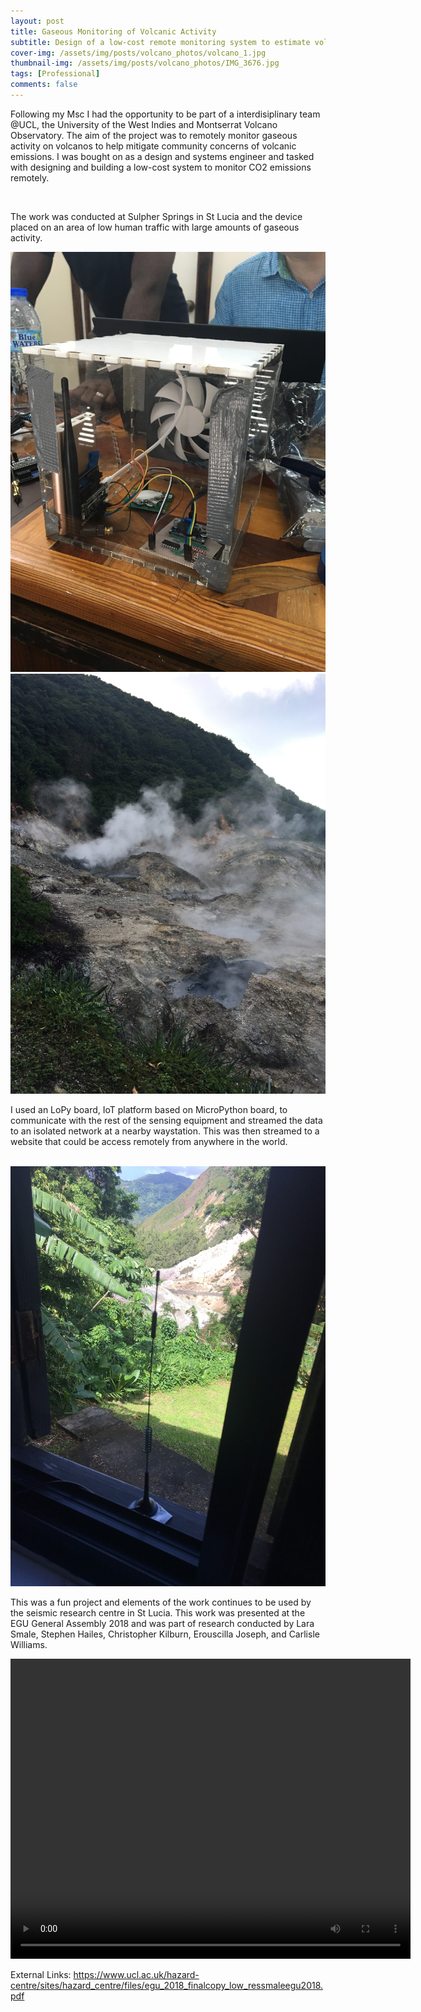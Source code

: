 ```yaml
---
layout: post
title: Gaseous Monitoring of Volcanic Activity
subtitle: Design of a low-cost remote monitoring system to estimate volcanic activity
cover-img: /assets/img/posts/volcano_photos/volcano_1.jpg
thumbnail-img: /assets/img/posts/volcano_photos/IMG_3676.jpg
tags: [Professional]
comments: false
---
```



Following my Msc I had the opportunity to be part of a interdisiplinary team @UCL, the University of the West Indies and Montserrat Volcano Observatory. The aim of the project was to remotely monitor gaseous activity on volcanos to help mitigate community concerns of volcanic emissions. I was bought on as a design and systems engineer and tasked with designing and building a low-cost system to monitor CO2 emissions remotely.  

<img src="/assets/img/posts/volcano_photos/IMG_3688.jpg" alt="">

The work was conducted at Sulpher Springs in St Lucia and the device placed on an area of low human traffic with large amounts of gaseous activity.

<img src="/assets/img/posts/volcano_photos/IMG_3802.jpg" alt="">
<img src="/assets/img/posts/volcano_photos/IMG_3691.jpg" alt="">

I used an LoPy board, IoT platform based on MicroPython board, to communicate with the rest of the sensing equipment and streamed the data to an isolated network at a nearby waystation. This was then streamed to a website that could be access remotely from anywhere in the world. 

<img src="/assets/img/posts/volcano_photos/IMG_3860.jpg" alt="">
<img src="/assets/img/posts/volcano_photos/IMG_3803.jpg" alt="">

This was a fun project and elements of the work continues to be used by the seismic research centre in St Lucia. This work was presented at the EGU General Assembly 2018 and was part of research conducted by Lara Smale, Stephen Hailes, Christopher Kilburn, Erouscilla Joseph, and Carlisle Williams.


<video width="640" height="480" controls>
  <source type="video/mp4" src="/assets/img/posts/volcano_photos/volcano.mp4">
</video>


External Links: 
https://www.ucl.ac.uk/hazard-centre/sites/hazard_centre/files/egu_2018_finalcopy_low_ressmaleegu2018.pdf
